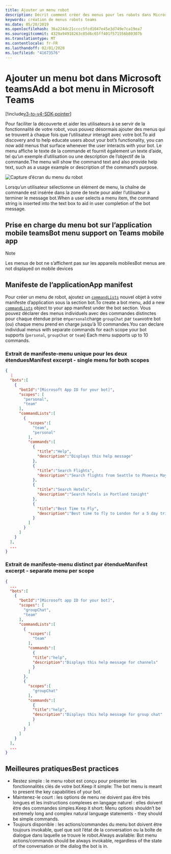 ```yaml
---
title: Ajouter un menu robot
description: Décrit comment créer des menus pour les robots dans Microsoft teams
keywords: création de menus robots teams
ms.date: 05/20/2019
ms.openlocfilehash: 36a224dc21cccc5fcd1047e45e3d749e7ca19ea7
ms.sourcegitcommit: 4329a94918263c85d6c65ff401f571556b80307b
ms.translationtype: MT
ms.contentlocale: fr-FR
ms.lasthandoff: 02/01/2020
ms.locfileid: "41673576"
---
```

# <a name="add-a-bot-menu-in-microsoft-teams"></a><span data-ttu-id="3b9e2-104">Ajouter un menu bot dans Microsoft teams</span><span class="sxs-lookup"><span data-stu-id="3b9e2-104">Add a bot menu in Microsoft Teams</span></span>

[!include[v3-to-v4-SDK-pointer](~/includes/v3-to-v4-pointer-bots.md)]

<span data-ttu-id="3b9e2-105">Pour faciliter la découverte et aider les utilisateurs à se servir de la fonctionnalité de votre robot, vous pouvez désormais ajouter des menus qui se trouvent à chaque fois que l’utilisateur interagit avec votre bot.</span><span class="sxs-lookup"><span data-stu-id="3b9e2-105">To aid discovery and to help educate users about your bot’s functionality, you can now add menus that surface whenever the user interacts with your bot.</span></span> <span data-ttu-id="3b9e2-106">Le menu affiche le texte de la commande et fournit également un texte d’aide, tel qu’un exemple d’utilisation ou une description de l’objectif de la commande.</span><span class="sxs-lookup"><span data-stu-id="3b9e2-106">The menu will show the command text and also provide help text, such as a usage example or description of the command’s purpose.</span></span>

![Capture d’écran du menu du robot](~/assets/images/bots/bot-menus-bot-menu-sample.png)

<span data-ttu-id="3b9e2-108">Lorsqu’un utilisateur sélectionne un élément de menu, la chaîne de commande est insérée dans la zone de texte pour aider l’utilisateur à terminer le message bot.</span><span class="sxs-lookup"><span data-stu-id="3b9e2-108">When a user selects a menu item, the command string is inserted into the text box to aid in user completion of the bot message.</span></span>

## <a name="bot-menu-support-on-teams-mobile-app"></a><span data-ttu-id="3b9e2-109">Prise en charge du menu bot sur l’application mobile teams</span><span class="sxs-lookup"><span data-stu-id="3b9e2-109">Bot menu support on Teams mobile app</span></span>
> [!NOTE] 
> <span data-ttu-id="3b9e2-110">Les menus de bot ne s’affichent pas sur les appareils mobiles</span><span class="sxs-lookup"><span data-stu-id="3b9e2-110">Bot menus are not displayed on mobile devices</span></span>

## <a name="app-manifest"></a><span data-ttu-id="3b9e2-111">Manifeste de l’application</span><span class="sxs-lookup"><span data-stu-id="3b9e2-111">App manifest</span></span>

<span data-ttu-id="3b9e2-112">Pour créer un menu de robot, ajoutez un [`commandLists`](~/resources/schema/manifest-schema.md#botscommandlists) nouvel objet à votre manifeste d’application sous la section bot.</span><span class="sxs-lookup"><span data-stu-id="3b9e2-112">To create a bot menu, add a new [`commandLists`](~/resources/schema/manifest-schema.md#botscommandlists) object to your app manifest under the bot section.</span></span> <span data-ttu-id="3b9e2-113">Vous pouvez déclarer des menus individuels avec des commandes distinctes pour chaque étendue prise en`personal`charge `groupChat` par `team`votre bot (ou) chaque menu prend en charge jusqu’à 10 commandes.</span><span class="sxs-lookup"><span data-stu-id="3b9e2-113">You can declare individual menus with separate commands for each scope your bot supports (`personal`, `groupChat` or `team`) Each menu supports up to 10 commands.</span></span>

### <a name="manifest-excerpt---single-menu-for-both-scopes"></a><span data-ttu-id="3b9e2-114">Extrait de manifeste-menu unique pour les deux étendues</span><span class="sxs-lookup"><span data-stu-id="3b9e2-114">Manifest excerpt - single menu for both scopes</span></span>

```json
{
  ⋮
  "bots":[
    {
      "botId":"[Microsoft App ID for your bot]",
      "scopes": [
        "personal",
        "team"
      ],
      "commandLists":[
        {
          "scopes":[
            "team",
            "personal"
          ],
          "commands":[
            {
              "title":"Help",
              "description":"Displays this help message"
            },
            {
              "title":"Search Flights",
              "description":"Search flights from Seattle to Phoenix May 2-5 departing after 3pm"
            },
            {
              "title":"Search Hotels",
              "description":"Search hotels in Portland tonight"
            },
            {
              "title":"Best Time to Fly",
              "description":"Best time to fly to London for a 5 day trip this summer"
            }
          ]
        }
      ]
    }
  ],
  ...
}
```

### <a name="manifest-excerpt---separate-menu-per-scope"></a><span data-ttu-id="3b9e2-115">Extrait de manifeste-menu distinct par étendue</span><span class="sxs-lookup"><span data-stu-id="3b9e2-115">Manifest excerpt - separate menu per scope</span></span>

```json
{
  ...
  "bots":[
    {
      "botId":"[Microsoft app ID for your bot]",
      "scopes": [
        "groupChat",
        "team"
      ],
      "commandLists":[
        {
          "scopes":[
            "team"
          ],
          "commands":[
            {
            "title":"help",
            "description":"Displays this help message for channels"
            }
          ]
        },
        {
          "scopes":[
            "groupChat"
          ],
          "commands":[
            {
            "title":"help",
            "description":"Displays this help message for group chat"
            }
          ]
        }
      ]
    }
  ],
  ...
}
```

## <a name="best-practices"></a><span data-ttu-id="3b9e2-116">Meilleures pratiques</span><span class="sxs-lookup"><span data-stu-id="3b9e2-116">Best practices</span></span>

* <span data-ttu-id="3b9e2-117">Restez simple : le menu robot est conçu pour présenter les fonctionnalités clés de votre bot.</span><span class="sxs-lookup"><span data-stu-id="3b9e2-117">Keep it simple: The bot menu is meant to present the key capabilities of your bot.</span></span>
* <span data-ttu-id="3b9e2-118">Maintenez-le court : les options de menu ne doivent pas être très longues et les instructions complexes en langage naturel : elles doivent être des commandes simples.</span><span class="sxs-lookup"><span data-stu-id="3b9e2-118">Keep it short: Menu options shouldn’t be extremely long and complex natural language statements - they should be simple commands.</span></span>
* <span data-ttu-id="3b9e2-119">Toujours disponible : les actions/commandes du menu bot doivent être toujours invokable, quel que soit l’état de la conversation ou la boîte de dialogue dans laquelle se trouve le robot.</span><span class="sxs-lookup"><span data-stu-id="3b9e2-119">Always available: Bot menu actions/commands should be always invokable, regardless of the state of the conversation or the dialog the bot is in.</span></span>
